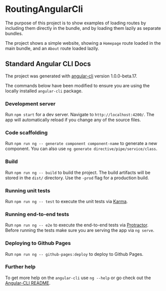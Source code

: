 # RoutingAngularCli

The purpose of this project is to show examples of loading routes by including them directly in the bundle, and by loading them lazily as separate bundles.

The project shows a simple website, showing a `Homepage` route loaded in the main bundle, and an `About` route loaded lazily.

## Standard Angular CLI Docs

The project was generated with [angular-cli](https://github.com/angular/angular-cli) version 1.0.0-beta.17.

The commands below have been modified to ensure you are using the locally installed `angular-cli` package.

### Development server
Run `npm start` for a dev server. Navigate to `http://localhost:4200/`. The app will automatically reload if you change any of the source files.

### Code scaffolding

Run `npm run ng -- generate component component-name` to generate a new component. You can also use `ng generate directive/pipe/service/class`.

### Build

Run `npm run ng -- build` to build the project. The build artifacts will be stored in the `dist/` directory. Use the `-prod` flag for a production build.

### Running unit tests

Run `npm run ng -- test` to execute the unit tests via [Karma](https://karma-runner.github.io).

### Running end-to-end tests

Run `npm run ng -- e2e` to execute the end-to-end tests via [Protractor](http://www.protractortest.org/). 
Before running the tests make sure you are serving the app via `ng serve`.

### Deploying to Github Pages

Run `npm run ng -- github-pages:deploy` to deploy to Github Pages.

### Further help

To get more help on the `angular-cli` use `ng --help` or go check out the [Angular-CLI README](https://github.com/angular/angular-cli/blob/master/README.md).
